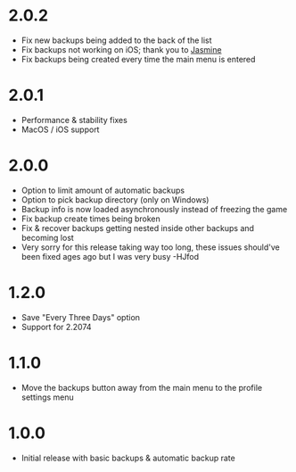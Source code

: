 # 2.0.2
 * Fix new backups being added to the back of the list
 * Fix backups not working on iOS; thank you to [Jasmine](https://github.com/hiimjasmine00)
 * Fix backups being created every time the main menu is entered

# 2.0.1
 * Performance & stability fixes
 * MacOS / iOS support

# 2.0.0
 * Option to limit amount of automatic backups
 * Option to pick backup directory (only on Windows)
 * Backup info is now loaded asynchronously instead of freezing the game
 * Fix backup create times being broken
 * Fix & recover backups getting nested inside other backups and becoming lost
 * Very sorry for this release taking way too long, these issues should've been fixed ages ago but I was very busy -HJfod

# 1.2.0
 * Save "Every Three Days" option
 * Support for 2.2074

# 1.1.0
 * Move the backups button away from the main menu to the profile settings menu

# 1.0.0
 * Initial release with basic backups & automatic backup rate
